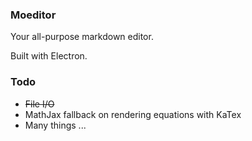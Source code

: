 ### Moeditor
Your all-purpose markdown editor.

Built with Electron.

### Todo
* ~~File I/O~~
* MathJax fallback on rendering equations with KaTex
* Many things ...
